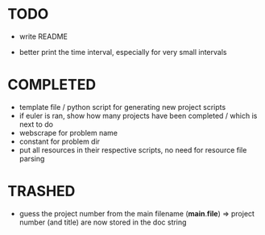 # TODO

- write README

- better print the time interval, especially for very small intervals


# COMPLETED

- template file / python script for generating new project scripts
- if euler is ran, show how many projects have been completed / which is next to do
- webscrape for problem name
- constant for problem dir
- put all resources in their respective scripts, no need for resource file parsing

# TRASHED

- guess the project number from the main filename (__main__.__file__) => project number (and title) are now stored in the doc string

